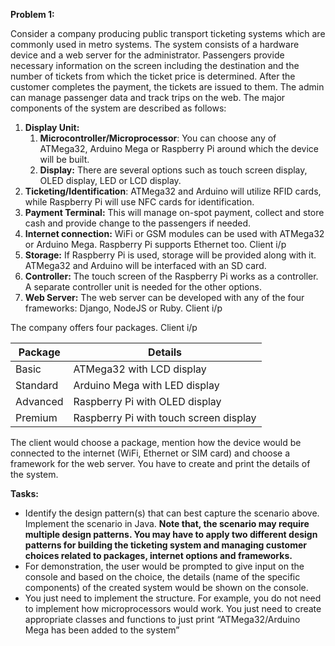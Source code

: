 **Problem 1:**

Consider a company producing public transport ticketing systems which are commonly used in metro systems. The system consists of a hardware device and a web server for the administrator. Passengers provide necessary information on the screen including the destination and the number of tickets from which the ticket price is determined. After the customer completes the payment, the tickets are issued to them. The admin can manage passenger data and track trips on the web. The major components of the system are described as follows:

1. **Display Unit:**
   1. **Microcontroller/Microprocessor**: You can choose any of ATMega32, Arduino Mega or Raspberry Pi around which the device will be built.
   1. **Display:** There are several options such as touch screen display, OLED display, LED or LCD display.
1. **Ticketing/Identification**: ATMega32 and Arduino will utilize RFID cards, while Raspberry Pi will use NFC cards for identification.
1. **Payment Terminal:** This will manage on-spot payment, collect and store cash and provide change to the passengers if needed.
1. **Internet connection:** WiFi or GSM modules can be used with ATMega32 or Arduino Mega. Raspberry Pi supports Ethernet too. Client i/p
1. **Storage:** If Raspberry Pi is used, storage will be provided along with it. ATMega32 and Arduino will be interfaced with an SD card.
1. **Controller:** The touch screen of the Raspberry Pi works as a controller. A separate controller unit is needed for the other options.
1. **Web Server:** The web server can be developed with any of the four frameworks: Django, NodeJS or Ruby. Client i/p

The company offers four packages. Client i/p



|**Package**|**Details**|
| - | - |
|Basic|ATMega32 with LCD display|
|Standard|Arduino Mega with LED display|
|Advanced|Raspberry Pi with OLED display|
|Premium|Raspberry Pi with touch screen display|

The client would choose a package, mention how the device would be connected to the internet (WiFi, Ethernet or SIM card) and choose a framework for the web server. You have to create and print the details of the system.

**Tasks:**

- Identify the design pattern(s) that can best capture the scenario above. Implement the scenario in Java. **Note that, the scenario may require multiple design patterns. You may have to apply two different design patterns for building the ticketing system and managing customer choices related to packages, internet options and frameworks.**
- For demonstration, the user would be prompted to give input on the console and based on the choice, the details (name of the specific components) of the created system would be shown on the console.
- You just need to implement the structure. For example, you do not need to implement how microprocessors would work. You just need to create appropriate classes and functions to just print “ATMega32/Arduino Mega has been added to the system”



